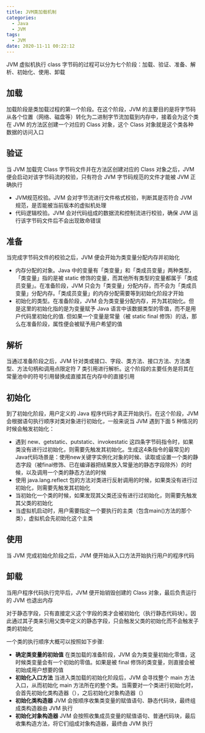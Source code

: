 ```yaml
---
title: JVM类加载机制
categories:
  - Java
  - JVM
tags:
  - JVM
date: 2020-11-11 00:22:12
---
```


JVM 虚拟机执行 class 字节码的过程可以分为七个阶段：加载、验证、准备、解析、初始化、使用、卸载

## 加载

加载阶段是类加载过程的第一个阶段。在这个阶段，JVM 的主要目的是将字节码从各个位置（网络、磁盘等）转化为二进制字节流加载到内存中，接着会为这个类在 JVM 的方法区创建一个对应的 Class 对象，这个 Class 对象就是这个类各种数据的访问入口

## 验证

当 JVM 加载完 Class 字节码文件并在方法区创建对应的 Class 对象之后，JVM 便会启动对该字节码流的校验，只有符合 JVM 字节码规范的文件才能被 JVM 正确执行

- JVM规范校验。JVM 会对字节流进行文件格式校验，判断其是否符合 JVM 规范，是否能被当前版本的虚拟机处理
- 代码逻辑校验。JVM 会对代码组成的数据流和控制流进行校验，确保 JVM 运行该字节码文件后不会出现致命错误
<!--more-->

## 准备

当完成字节码文件的校验之后，JVM 便会开始为类变量分配内存并初始化

- 内存分配的对象。Java 中的变量有「类变量」和「类成员变量」两种类型，「类变量」指的是被 static 修饰的变量，而其他所有类型的变量都属于「类成员变量」。在准备阶段，JVM 只会为「类变量」分配内存，而不会为「类成员变量」分配内存。「类成员变量」的内存分配需要等到初始化阶段才开始
- 初始化的类型。在准备阶段，JVM 会为类变量分配内存，并为其初始化。但是这里的初始化指的是为变量赋予 Java 语言中该数据类型的零值，而不是用户代码里初始化的值. 但如果一个变量是常量（被 static final 修饰）的话，那么在准备阶段，属性便会被赋予用户希望的值

## 解析

当通过准备阶段之后，JVM 针对类或接口、字段、类方法、接口方法、方法类型、方法句柄和调用点限定符 7 类引用进行解析。这个阶段的主要任务是将其在常量池中的符号引用替换成直接其在内存中的直接引用

## 初始化

到了初始化阶段，用户定义的 Java 程序代码才真正开始执行。在这个阶段，JVM 会根据语句执行顺序对类对象进行初始化，一般来说当 JVM 遇到下面 5 种情况的时候会触发初始化：

- 遇到 new、getstatic、putstatic、invokestatic 这四条字节码指令时，如果类没有进行过初始化，则需要先触发其初始化。生成这4条指令的最常见的Java代码场景是：使用new关键字实例化对象的时候、读取或设置一个类的静态字段（被final修饰、已在编译器把结果放入常量池的静态字段除外）的时候，以及调用一个类的静态方法的时候
- 使用 java.lang.reflect 包的方法对类进行反射调用的时候，如果类没有进行过初始化，则需要先触发其初始化
- 当初始化一个类的时候，如果发现其父类还没有进行过初始化，则需要先触发其父类的初始化
- 当虚拟机启动时，用户需要指定一个要执行的主类（包含main()方法的那个类），虚拟机会先初始化这个主类

## 使用

当 JVM 完成初始化阶段之后，JVM 便开始从入口方法开始执行用户的程序代码

## 卸载

当用户程序代码执行完毕后，JVM 便开始销毁创建的 Class 对象，最后负责运行的 JVM 也退出内存

对于静态字段，只有直接定义这个字段的类才会被初始化（执行静态代码块）。因此通过其子类来引用父类中定义的静态字段，只会触发父类的初始化而不会触发子类的初始化

一个类的执行顺序大概可以按照如下步骤:

- **确定类变量的初始值** 在类加载的准备阶段，JVM 会为类变量初始化零值，这时候类变量会有一个初始的零值。如果是被 final 修饰的类变量，则直接会被初始成用户想要的值
- **初始化入口方法** 当进入类加载的初始化阶段后，JVM 会寻找整个 main 方法入口，从而初始化 main 方法所在的整个类。当需要对一个类进行初始化时，会首先初始化类构造器（），之后初始化对象构造器（）
- **初始化类构造器** JVM 会按顺序收集类变量的赋值语句、静态代码块，最终组成类构造器由 JVM 执行
- **初始化对象构造器** JVM 会按照收集成员变量的赋值语句、普通代码块，最后收集构造方法，将它们组成对象构造器，最终由 JVM 执行

